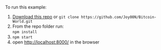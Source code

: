 To run this example:

1. [Download this repo](...TODO) or `git clone https://github.com/Joy00N/Bitcoin-World.git`
2. From the repo folder run:  
   `npm install`
3. `npm start`
4. open [http://localhost:8000/](http://localhost:8000/) in the browser